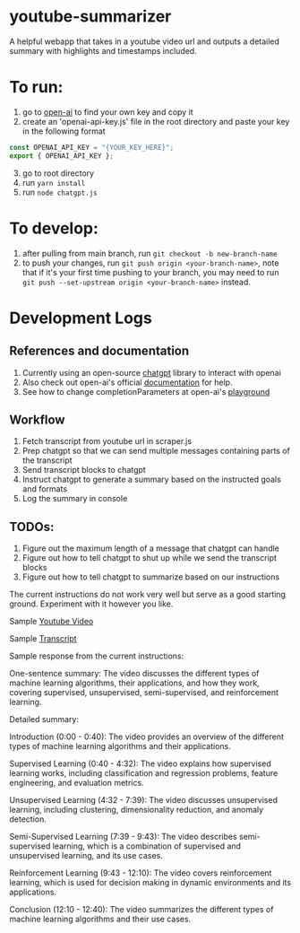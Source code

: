 # youtube-summarizer
A helpful webapp that takes in a youtube video url and outputs a detailed summary with highlights and timestamps included.

# To run:
1. go to [open-ai](https://platform.openai.com/account/api-keys) to find your own key and copy it
2. create an 'openai-api-key.js' file in the root directory and paste your key in the following format
```javascript
const OPENAI_API_KEY = "{YOUR_KEY_HERE}";
export { OPENAI_API_KEY };
```
3. go to root directory
4. run `yarn install`
5. run `node chatgpt.js`

# To develop:
1. after pulling from main branch, run `git checkout -b new-branch-name`
2. to push your changes, run `git push origin <your-branch-name>`, note that  if it's your first time pushing to your branch, you may need to run `git push --set-upstream origin <your-branch-name>` instead.

# Development Logs

## References and documentation
1. Currently using an open-source [chatgpt](https://github.com/transitive-bullshit/chatgpt-api) library to interact with openai
2. Also check out open-ai's official [documentation](https://platform.openai.com/docs/api-reference/introduction) for help.
3. See how to change completionParameters at open-ai's [playground](https://platform.openai.com/playground?mode=chat)

## Workflow

1. Fetch transcript from youtube url in scraper.js
2. Prep chatgpt so that we can send multiple messages containing parts of the transcript
3. Send transcript blocks to chatgpt
4. Instruct chatgpt to generate a summary based on the instructed goals and formats
5. Log the summary in console

## TODOs:
1. Figure out the maximum length of a message that chatgpt can handle
2. Figure out how to tell chatgpt to shut up while we send the transcript blocks
3. Figure out how to tell chatgpt to summarize based on our instructions

The current instructions do not work very well but serve as a good starting ground.
Experiment with it however you like.

Sample [Youtube Video](https://www.youtube.com/watch?v=RYDiDpW2VkM)

Sample [Transcript](https://www.youtube.com/api/timedtext?v=RYDiDpW2VkM&caps=asr&xoaf=5&hl=en&ip=0.0.0.0&ipbits=0&expire=1678245164&sparams=ip,ipbits,expire,v,caps,xoaf&signature=2EE15D86288738C1A50776B23851AE43FB2BC037.4769EECD27896C49CE27BC54BEDA4804BC13FC3D&key=yt8&lang=en)

Sample response from the current instructions:

One-sentence summary: The video discusses the different types of machine learning algorithms, their applications, and how they work, covering supervised, unsupervised, semi-supervised, and reinforcement learning.

Detailed summary:

Introduction (0:00 - 0:40): The video provides an overview of the different types of machine learning algorithms and their applications.

Supervised Learning (0:40 - 4:32): The video explains how supervised learning works, including classification and regression problems, feature engineering, and evaluation metrics.

Unsupervised Learning (4:32 - 7:39): The video discusses unsupervised learning, including clustering, dimensionality reduction, and anomaly detection.

Semi-Supervised Learning (7:39 - 9:43): The video describes semi-supervised learning, which is a combination of supervised and unsupervised learning, and its use cases.

Reinforcement Learning (9:43 - 12:10): The video covers reinforcement learning, which is used for decision making in dynamic environments and its applications.

Conclusion (12:10 - 12:40): The video summarizes the different types of machine learning algorithms and their use cases.
